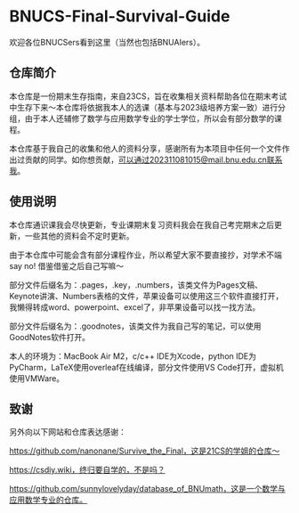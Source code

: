 # BNUCS-Final-Survival-Guide
欢迎各位BNUCSers看到这里（当然也包括BNUAIers）。

## 仓库简介

本仓库是一份期末生存指南，来自23CS，旨在收集相关资料帮助各位在期末考试中生存下来～本仓库将依据我本人的选课（基本与2023级培养方案一致）进行分组，由于本人还辅修了数学与应用数学专业的学士学位，所以会有部分数学的课程。

本仓库基于我自己的收集和他人的资料分享，感谢所有为本项目中任何一个文件作出过贡献的同学。如你想贡献，可以通过202311081015@mail.bnu.edu.cn联系我。

## 使用说明

本仓库通识课我会尽快更新，专业课期末复习资料我会在我自己考完期末之后更新，一些其他的资料会不定时更新。

由于本仓库中可能会含有部分课程作业，所以希望大家不要直接抄，对学术不端say no! 借鉴借鉴之后自己写嘛～

部分文件后缀名为：.pages，.key，.numbers，该类文件为Pages文稿、Keynote讲演、Numbers表格的文件，苹果设备可以使用这三个软件直接打开，我懒得转成word、powerpoint、excel了，非苹果设备可以找一找方法。

部分文件后缀名为：.goodnotes，该类文件为我自己写的笔记，可以使用GoodNotes软件打开。

本人的环境为：MacBook Air M2，c/c++ IDE为Xcode，python IDE为PyCharm，LaTeX使用overleaf在线编译，部分文件使用VS Code打开，虚拟机使用VMWare。

## 致谢

另外向以下网站和仓库表达感谢：

https://github.com/nanonane/Survive_the_Final，这是21CS的学姐的仓库～

https://csdiy.wiki，终归要自学的，不是吗？

https://github.com/sunnylovelyday/database_of_BNUmath，这是一个数学与应用数学专业的仓库。
